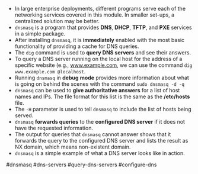 -   In large enterprise deployments, different programs serve each of the networking services covered in this module. In smaller set-ups, a centralized solution may be better.
- `dnsmasq` is a program that provides **DNS**, **DHCP**, **TFTP**, and **PXE** services in a simple package.
-   After installing `dnsmasq`, it is **immediately** enabled with the most basic functionality of providing a cache for DNS queries.
-   The `dig` command is used to **query DNS servers** and see their answers.
- To query a DNS server running on the local host for the address of a specific website (e.g., www.example.com, we can use the command `dig www.example.com @localhost`.
-   Running `dnsmasq` in **debug** **mode** provides more information about what is going on behind the scenes with the command `sudo dnsmasq -d -q`
-   `dnsmasq` can be used to **give authoritative answers** for a list of host names and IPs. The file format for this list is the same as the **/etc/hosts** file.
-   The `-H` parameter is used to tell `dnsmasq` to include the list of hosts being served.
-   `dnsmasq` **forwards queries** to the **configured DNS server** if it does not have the requested information.
-   The output for queries that `dnsmasq` cannot answer shows that it forwards the query to the configured DNS server and lists the result as NX domain, which means non-existent domain.
-   `dnsmasq` is a simple example of what a DNS server looks like in action.

#dnsmasq #dns-servers #query-dns-servers #configure-dns 


